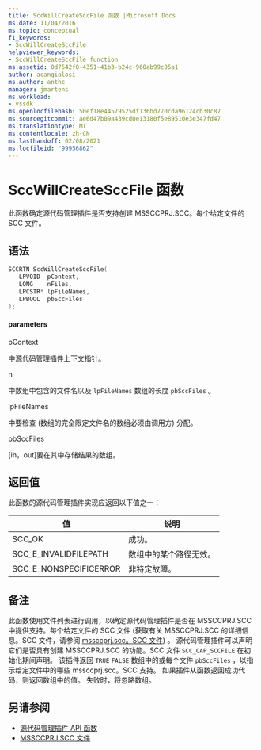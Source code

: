 ```yaml
---
title: SccWillCreateSccFile 函数 |Microsoft Docs
ms.date: 11/04/2016
ms.topic: conceptual
f1_keywords:
- SccWillCreateSccFile
helpviewer_keywords:
- SccWillCreateSccFile function
ms.assetid: 0d7542f0-4351-41b3-b24c-960ab99c05a1
author: acangialosi
ms.author: anthc
manager: jmartens
ms.workload:
- vssdk
ms.openlocfilehash: 50ef18e44579525df136bd770cda96124cb30c87
ms.sourcegitcommit: ae6d47b09a439cd0e13180f5e89510e3e347fd47
ms.translationtype: MT
ms.contentlocale: zh-CN
ms.lasthandoff: 02/08/2021
ms.locfileid: "99956862"
---
```

# <a name="sccwillcreatesccfile-function"></a>SccWillCreateSccFile 函数
此函数确定源代码管理插件是否支持创建 MSSCCPRJ.SCC。每个给定文件的 SCC 文件。

## <a name="syntax"></a>语法

```cpp
SCCRTN SccWillCreateSccFile(
   LPVOID  pContext,
   LONG    nFiles,
   LPCSTR* lpFileNames,
   LPBOOL  pbSccFiles
);
```

#### <a name="parameters"></a>parameters
 pContext

中源代码管理插件上下文指针。

 n

中数组中包含的文件名以及 `lpFileNames` 数组的长度 `pbSccFiles` 。

 lpFileNames

中要检查 (数组的完全限定文件名的数组必须由调用方) 分配。

 pbSccFiles

[in，out]要在其中存储结果的数组。

## <a name="return-value"></a>返回值
 此函数的源代码管理插件实现应返回以下值之一：

|值|说明|
|-----------|-----------------|
|SCC_OK|成功。|
|SCC_E_INVALIDFILEPATH|数组中的某个路径无效。|
|SCC_E_NONSPECIFICERROR|非特定故障。|

## <a name="remarks"></a>备注
 此函数使用文件列表进行调用，以确定源代码管理插件是否在 MSSCCPRJ.SCC 中提供支持。每个给定文件的 SCC 文件 (获取有关 MSSCCPRJ.SCC 的详细信息。SCC 文件，请参阅 [mssccprj.scc。SCC 文件](../extensibility/mssccprj-scc-file.md)) 。 源代码管理插件可以声明它们是否具有创建 MSSCCPRJ.SCC 的功能。SCC 文件 `SCC_CAP_SCCFILE` 在初始化期间声明。 该插件返回 `TRUE` `FALSE` 数组中的或每个文件 `pbSccFiles` ，以指示给定文件中的哪些 mssccprj.scc。SCC 支持。 如果插件从函数返回成功代码，则返回数组中的值。 失败时，将忽略数组。

## <a name="see-also"></a>另请参阅
- [源代码管理插件 API 函数](../extensibility/source-control-plug-in-api-functions.md)
- [MSSCCPRJ.SCC 文件](../extensibility/mssccprj-scc-file.md)
